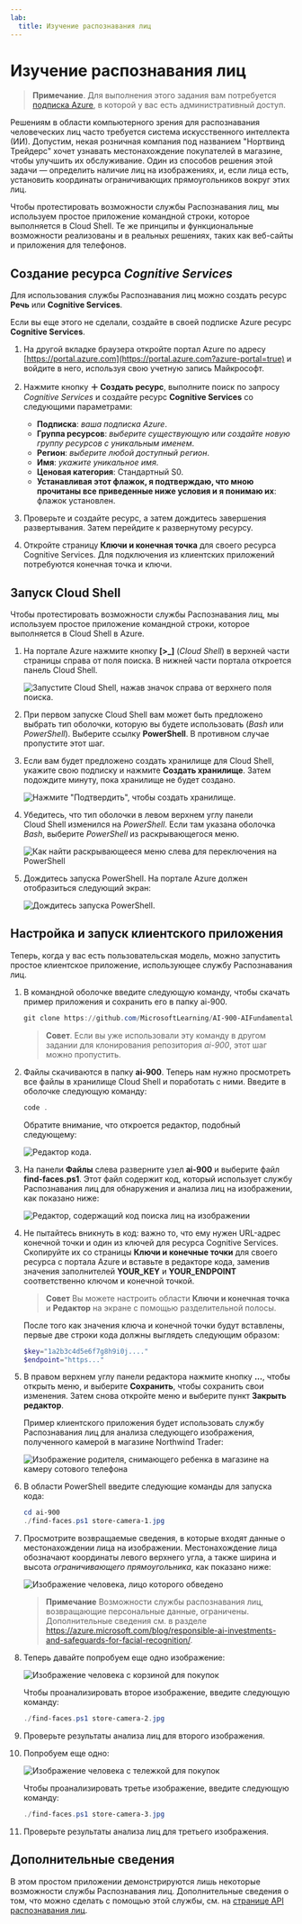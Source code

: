 ```yaml
---
lab:
  title: Изучение распознавания лиц
---
```


# <a name="explore-face-recognition"></a>Изучение распознавания лиц

> **Примечание**. Для выполнения этого задания вам потребуется [подписка Azure](https://azure.microsoft.com/free?azure-portal=true), в которой у вас есть административный доступ.

Решениям в области компьютерного зрения для распознавания человеческих лиц часто требуется система искусственного интеллекта (ИИ). Допустим, некая розничная компания под названием "Нортвинд Трейдерс" хочет узнавать местонахождение покупателей в магазине, чтобы улучшить их обслуживание. Один из способов решения этой задачи — определить наличие лиц на изображениях, и, если лица есть, установить координаты ограничивающих прямоугольников вокруг этих лиц.

Чтобы протестировать возможности службы Распознавания лиц, мы используем простое приложение командной строки, которое выполняется в Cloud Shell. Те же принципы и функциональные возможности реализованы и в реальных решениях, таких как веб-сайты и приложения для телефонов.

## <a name="create-a-cognitive-services-resource"></a>Создание ресурса *Cognitive Services*

Для использования службы Распознавания лиц можно создать ресурс **Речь** или **Cognitive Services**.

Если вы еще этого не сделали, создайте в своей подписке Azure ресурс **Cognitive Services**.

1. На другой вкладке браузера откройте портал Azure по адресу [https://portal.azure.com](https://portal.azure.com?azure-portal=true) и войдите в него, используя свою учетную запись Майкрософт.

1. Нажмите кнопку **&#65291; Создать ресурс**, выполните поиск по запросу *Cognitive Services* и создайте ресурс **Cognitive Services** со следующими параметрами:
    - **Подписка**: *ваша подписка Azure*.
    - **Группа ресурсов**: *выберите существующую или создайте новую группу ресурсов с уникальным именем*.
    - **Регион**: *выберите любой доступный регион*.
    - **Имя**: *укажите уникальное имя*.
    - **Ценовая категория**: Стандартный S0.
    - **Устанавливая этот флажок, я подтверждаю, что мною прочитаны все приведенные ниже условия и я понимаю их**: флажок установлен.

1. Проверьте и создайте ресурс, а затем дождитесь завершения развертывания. Затем перейдите к развернутому ресурсу.

1. Откройте страницу **Ключи и конечная точка** для своего ресурса Cognitive Services. Для подключения из клиентских приложений потребуются конечная точка и ключи.

## <a name="run-cloud-shell"></a>Запуск Cloud Shell

Чтобы протестировать возможности службы Распознавания лиц, мы используем простое приложение командной строки, которое выполняется в Cloud Shell в Azure. 

1. На портале Azure нажмите кнопку **[>_]** (*Cloud Shell*) в верхней части страницы справа от поля поиска. В нижней части портала откроется панель Cloud Shell. 

    ![Запустите Cloud Shell, нажав значок справа от верхнего поля поиска.](media/create-face-solutions/powershell-portal-guide-1.png)

1. При первом запуске Cloud Shell вам может быть предложено выбрать тип оболочки, которую вы будете использовать (*Bash* или *PowerShell*). Выберите ссылку **PowerShell**. В противном случае пропустите этот шаг.  

1. Если вам будет предложено создать хранилище для Cloud Shell, укажите свою подписку и нажмите **Создать хранилище**. Затем подождите минуту, пока хранилище не будет создано.

    ![Нажмите "Подтвердить", чтобы создать хранилище.](media/create-face-solutions/powershell-portal-guide-2.png)       

1. Убедитесь, что тип оболочки в левом верхнем углу панели Cloud Shell изменился на *PowerShell*. Если там указана оболочка *Bash*, выберите *PowerShell* из раскрывающегося меню.

    ![Как найти раскрывающееся меню слева для переключения на PowerShell](media/create-face-solutions/powershell-portal-guide-3.png) 

1. Дождитесь запуска PowerShell. На портале Azure должен отобразиться следующий экран:  

    ![Дождитесь запуска PowerShell.](media/create-face-solutions/powershell-prompt.png)

## <a name="configure-and-run-a-client-application"></a>Настройка и запуск клиентского приложения

Теперь, когда у вас есть пользовательская модель, можно запустить простое клиентское приложение, использующее службу Распознавания лиц.

1. В командной оболочке введите следующую команду, чтобы скачать пример приложения и сохранить его в папку ai-900.

    ```PowerShell
    git clone https://github.com/MicrosoftLearning/AI-900-AIFundamentals ai-900
    ```

    > **Совет**. Если вы уже использовали эту команду в другом задании для клонирования репозитория *ai-900*, этот шаг можно пропустить.

1. Файлы скачиваются в папку **ai-900**. Теперь нам нужно просмотреть все файлы в хранилище Cloud Shell и поработать с ними. Введите в оболочке следующую команду:

     ```PowerShell
    code .
    ```

    Обратите внимание, что откроется редактор, подобный следующему: 

    ![Редактор кода.](media/create-face-solutions/powershell-portal-guide-4.png) 

1. На панели **Файлы** слева разверните узел **ai-900** и выберите файл **find-faces.ps1**. Этот файл содержит код, который использует службу Распознавания лиц для обнаружения и анализа лиц на изображении, как показано ниже:

    ![Редактор, содержащий код поиска лиц на изображении](media/create-face-solutions/find-faces-code.png)

1. Не пытайтесь вникнуть в код: важно то, что ему нужен URL-адрес конечной точки и один из ключей для ресурса Cognitive Services. Скопируйте их со страницы **Ключи и конечные точки** для своего ресурса с портала Azure и вставьте в редакторе кода, заменив значения заполнителей **YOUR_KEY** и **YOUR_ENDPOINT** соответственно ключом и конечной точкой.

    > **Совет** Вы можете настроить области **Ключи и конечная точка** и **Редактор** на экране с помощью разделительной полосы.

    После того как значения ключа и конечной точки будут вставлены, первые две строки кода должны выглядеть следующим образом:

    ```PowerShell
    $key="1a2b3c4d5e6f7g8h9i0j...."    
    $endpoint="https..."
    ```

1. В правом верхнем углу панели редактора нажмите кнопку **...**, чтобы открыть меню, и выберите **Сохранить**, чтобы сохранить свои изменения. Затем снова откройте меню и выберите пункт **Закрыть редактор**.

    Пример клиентского приложения будет использовать службу Распознавания лиц для анализа следующего изображения, полученного камерой в магазине Northwind Trader:

    ![Изображение родителя, снимающего ребенка в магазине на камеру сотового телефона](media/create-face-solutions/store-camera-1.jpg)

1. В области PowerShell введите следующие команды для запуска кода:

    ```PowerShell
    cd ai-900
    ./find-faces.ps1 store-camera-1.jpg
    ```

1. Просмотрите возвращаемые сведения, в которые входят данные о местонахождении лица на изображении. Местонахождение лица обозначают координаты левого верхнего угла, а также ширина и высота *ограничивающего прямоугольника*, как показано ниже:

    ![Изображение человека, лицо которого обведено](media/create-face-solutions/store-camera-1-face.jpg)

    >**Примечание** Возможности службы распознавания лиц, возвращающие персональные данные, ограничены. Дополнительные сведения см. в разделе https://azure.microsoft.com/blog/responsible-ai-investments-and-safeguards-for-facial-recognition/.

1. Теперь давайте попробуем еще одно изображение:

    ![Изображение человека с корзиной для покупок](media/create-face-solutions/store-camera-2.jpg)

    Чтобы проанализировать второе изображение, введите следующую команду:

    ```PowerShell
    ./find-faces.ps1 store-camera-2.jpg
    ```

1. Проверьте результаты анализа лиц для второго изображения.

1. Попробуем еще одно:

    ![Изображение человека с тележкой для покупок](media/create-face-solutions/store-camera-3.jpg)

    Чтобы проанализировать третье изображение, введите следующую команду:

    ```PowerShell
    ./find-faces.ps1 store-camera-3.jpg
    ```

1. Проверьте результаты анализа лиц для третьего изображения.

## <a name="learn-more"></a>Дополнительные сведения

В этом простом приложении демонстрируются лишь некоторые возможности службы Распознавания лиц. Дополнительные сведения о том, что можно сделать с помощью этой службы, см. на [странице API распознавания лиц](https://azure.microsoft.com/services/cognitive-services/face/).
